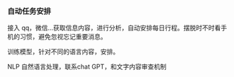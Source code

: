 ### 自动任务安排

接入 qq，微信...获取信息内容，进行分析，自动安排每日行程。摆脱时不时看手机的习惯，避免忽视忘记重要消息。

训练模型，针对不同的语言内容，安排。

NLP 自然语言处理，联系chat GPT，和文字内容审查机制


